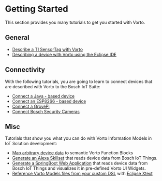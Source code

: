 # Getting Started 

This section provides you many tutorials to get you started with Vorto. 

## General

- [Describe a TI SensorTag with Vorto](tutorials/describe_tisensor.md)
- [Describing a device with Vorto using the Eclipse IDE](tutorials/use_eclipsetool_describe-import.md)	
	
## Connectivity

With the following tutorials, you are going to learn to connect devices that are described with Vorto to the Bosch IoT Suite: 

- [Connect a Java - based device](tutorials/connect_javadevice.md)
- [Connect an ESP8266 - based device](tutorials/connect_esp8266.md)
- [Connect a GrovePi](tutorials/mqtt-python.md)
- [Connect Bosch Security Cameras](https://github.com/eclipse/vorto-examples/blob/master/vorto-connector/Readme.md)


## Misc 

Tutorials that show you what you can do with Vorto Information Models in IoT Solution development:

- [Map arbitrary device data](../mapping-engine/Readme.md) to semantic Vorto Function Blocks
- [Generate an Alexa Skillset](tutorials/voice_control_alexa.md) that reads device data from Bosch IoT Things.
- [Generate a SpringBoot Web Application](tutorials/create_webapp_dashboard.md) that reads device data from Bosch IoT Things and visualizes it in pre-defined Vorto UI Widgets.
- [Reference Vorto Models files from your custom DSL](https://github.com/eclipse/vorto-examples/blob/master/vorto-dsl-integration/Readme.md) with [Eclipse Xtext](https://www.eclipse.org/xtext)
